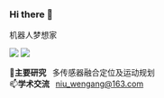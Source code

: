 ### Hi there 👋
机器人梦想家  

[![](https://visitor-badge.laobi.icu/badge?page_id=niuwengang.visitor-badge)](https://space.bilibili.com/356146260)
![](https://img.shields.io/badge/Bilibili-robotics%E6%B8%AF-brightgreen)

🔭**主要研究**&ensp; 多传感器融合定位及运动规划  
📫**学术交流**&ensp; niu_wengang@163.com 
